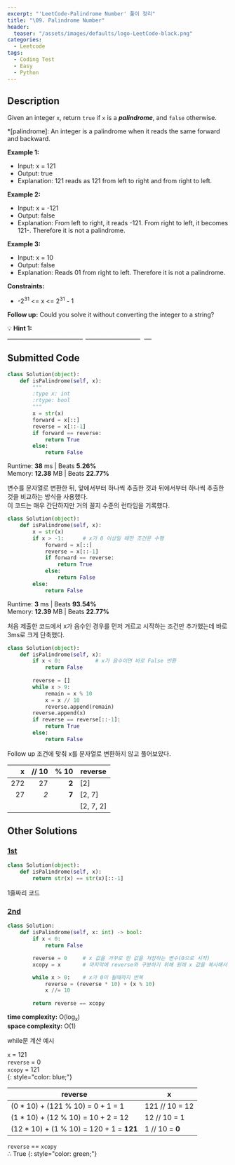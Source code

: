 ```yaml
---
excerpt: "'LeetCode-Palindrome Number' 풀이 정리"
title: "\09. Palindrome Number"
header:
  teaser: "/assets/images/defaults/logo-LeetCode-black.png"
categories:
  - Leetcode
tags:
  - Coding Test
  - Easy
  - Python
---
```


## <i class="fa-solid fa-file-lines"></i> Description

Given an integer `x`, return `true` if `x` is a ***palindrome***, and `false` otherwise.

*[palindrome]: An integer is a palindrome when it reads the same forward and backward.


**Example 1:**

- Input: x = 121
- Output: true
- Explanation: 121 reads as 121 from left to right and from right to left.

**Example 2:**

- Input: x = -121
- Output: false
- Explanation: From left to right, it reads -121. From right to left, it becomes 121-. Therefore it is not a palindrome.

**Example 3:**

- Input: x = 10
- Output: false
- Explanation: Reads 01 from right to left. Therefore it is not a palindrome.

**Constraints:**

- -2<sup>31</sup> <= x <= 2<sup>31</sup> - 1

**Follow up:** Could you solve it without converting the integer to a string?

💡 **Hint 1:**   
<u><span style="color:white">Beware of overflow when you reverse the integer.</span></u>

## <i class="fa-solid fa-cloud-arrow-up"></i> Submitted Code

```python
class Solution(object):
    def isPalindrome(self, x):
        """
        :type x: int
        :rtype: bool
        """
        x = str(x)
        forward = x[::]
        reverse = x[::-1]
        if forward == reverse:
            return True
        else:
            return False
```
<i class="fa-solid fa-clock"></i> Runtime: **38** ms \| Beats **5.26%**    
<i class="fa-solid fa-memory"></i> Memory: **12.38** MB \| Beats **22.77%**    

변수를 문자열로 변환한 뒤, 앞에서부터 하나씩 추출한 것과 뒤에서부터 하나씩 추출한 것을 비교하는 방식을 사용했다.  
이 코드는 매우 간단하지만 거의 꼴지 수준의 런타임을 기록했다. 

```python
class Solution(object):
    def isPalindrome(self, x):
        x = str(x)
        if x > -1:      # x가 0 이상일 때만 조건문 수행
            forward = x[::]
            reverse = x[::-1]
            if forward == reverse:
                return True
            else:
                return False
        else:
            return False
```
<i class="fa-solid fa-clock"></i> Runtime: **3** ms \| Beats **93.54%**    
<i class="fa-solid fa-memory"></i> Memory: **12.39** MB \| Beats **22.77%**    

처음 제출한 코드에서 x가 음수인 경우를 먼저 거르고 시작하는 조건만 추가했는데 바로 3ms로 크게 단축했다.
<br>

```python
class Solution(object):
    def isPalindrome(self, x):
        if x < 0:           # x가 음수이면 바로 False 반환
            return False
        
        reverse = []
        while x > 9:
            remain = x % 10
            x = x // 10
            reverse.append(remain)
        reverse.append(x)
        if reverse == reverse[::-1]:
            return True
        else:
            return False
```

Follow up 조건에 맞춰 x를 문자열로 변환하지 않고 풀어보았다.    

|   x |   // 10 |  % 10 | reverse   |
|----:|--------:|------:|-----------|
| 272 |      27 | **2** | \[2]      |
|  27 |     *2* | **7** | [2, 7]    |
|     |         |       | [2, 7, 2] |

## <i class="fa-solid fa-flask"></i> Other Solutions

### <a href="https://leetcode.com/problems/palindrome-number/solutions/4795373/why-not-1-line-of-code-python-python3-c-esxj9/" target="_blank">1st</a>

```python
class Solution(object):
    def isPalindrome(self, x):
        return str(x) == str(x)[::-1]
```

1줄짜리 코드

### <a href="https://leetcode.com/problems/palindrome-number/solutions/6044650/video-using-remainder/" target="_blank">2nd</a>

```python
class Solution:
    def isPalindrome(self, x: int) -> bool:
        if x < 0:         
            return False

        reverse = 0     # x 값을 거꾸로 한 값을 저장하는 변수(0으로 시작)
        xcopy = x       # 마지막에 reverse와 구분하기 위해 원래 x 값을 복사해서 저장

        while x > 0:    # x가 0이 될때까지 반복
            reverse = (reverse * 10) + (x % 10)
            x //= 10
        
        return reverse == xcopy
```     
<i class="fa-solid fa-clock"></i> **time complexity:** O(log<sub>x</sub>)  
<i class="fa-solid fa-memory"></i> **space complexity:** O(1)        

while문 계산 예시

`x` = 121    
`reverse` = 0   
`xcopy` = 121   
{: style="color: blue;"}

| reverse                                   | x               |
|-------------------------------------------|-----------------|
| (0 \* 10) + (121 % 10) = 0 + 1 = 1        | 121 // 10 = 12  |
| (1 \* 10) + (12 % 10) = 10 + 2 = 12       | 12 // 10 = 1    |
| (12 \* 10) + (1 % 10) = 120 + 1 = **121** | 1 // 10 = **0** |

`reverse` == `xcopy`      
∴ True
{: style="color: green;"}